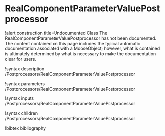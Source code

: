 <!-- MOOSE Documentation Stub: Remove this when content is added. -->

# RealComponentParameterValuePostprocessor

!alert construction title=Undocumented Class
The RealComponentParameterValuePostprocessor has not been documented. The content contained on this page includes the
typical automatic documentation associated with a MooseObject; however, what is contained is
ultimately determined by what is necessary to make the documentation clear for users.

!syntax description /Postprocessors/RealComponentParameterValuePostprocessor

!syntax parameters /Postprocessors/RealComponentParameterValuePostprocessor

!syntax inputs /Postprocessors/RealComponentParameterValuePostprocessor

!syntax children /Postprocessors/RealComponentParameterValuePostprocessor

!bibtex bibliography
